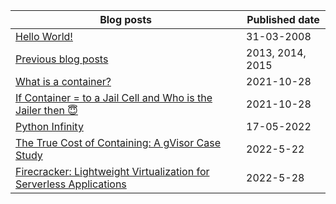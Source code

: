 Blog posts | Published date
------------ | -------------
[Hello World!](https://mahesh-maximus.github.io/mahesh/blog-posts/2008-03/31_hello-world.md) | 31-03-2008
[Previous blog posts](http://maheshdharmasena.blogspot.com/)|2013, 2014, 2015
[What is a container?](https://mahesh-maximus.github.io/mahesh/blog-posts/2021-10/28_what-is-a-container.html) | 2021-10-28
[If Container = to a Jail Cell and Who is the Jailer then 😇](https://mahesh-maximus.github.io/mahesh/blog-posts/2021-10/28_if-container-equals-to-a-Jail-cell-and-who-is-the-jailer.html)| 2021-10-28
[Python Infinity](https://mahesh-maximus.github.io/mahesh/blog-posts/2022-05/17_python-infinity.html)| 17-05-2022
[The True Cost of Containing: A gVisor Case Study]()|2022-5-22
[Firecracker: Lightweight Virtualization for Serverless Applications]()|2022-5-28
